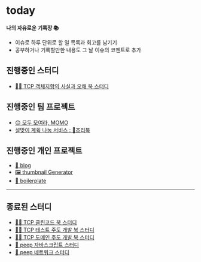 # today
**나의 자유로운 기록장 📚**
- 이슈로 하루 단위로 할 일 목록과 회고를 남기기
- 공부하거나 기록할만한 내용도 그 날 이슈의 코멘트로 추가

## 진행중인 스터디

- [👨‍💻 TCP 객체지향의 사실과 오해 북 스터디](https://github.com/TeamCrazyPerformance/http)

## 진행중인 팀 프로젝트
- [😊 모두 모여라, MOMO](https://github.com/woowacourse-teams/2022-momo)
- [설맞이 계획 나눔 서비스 : 🧧조리복](https://github.com/Joribok/Joribok)

## 진행중인 개인 프로젝트
- [🌱 blog](https://github.com/usageness/blog)
- [🖼 thumbnail Generator](https://github.com/usageness/thumbnail-Generator)
- [🚀 boilerplate](https://github.com/usageness/boilerplate)

---

## 종료된 스터디

- [👨‍💻 TCP 클린코드 북 스터디](https://github.com/TeamCrazyPerformance/http)
- [👨‍💻 TCP 테스트 주도 개발 북 스터디](https://github.com/TeamCrazyPerformance/http)
- [👨‍💻 TCP 도메인 주도 개발 북 스터디](https://github.com/TeamCrazyPerformance/http)
- [🐣 peep 자바스크립트 스터디](https://github.com/peep-peep-study/JS-peep-dive)
- [🐣 peep 네트워크 스터디](https://github.com/peep-peep-study/Network-peep-dive)
